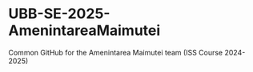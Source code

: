 # UBB-SE-2025-AmenintareaMaimutei
Common GitHub for the Amenintarea Maimutei team (ISS Course 2024-2025)
